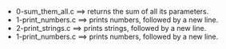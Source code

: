 - 0-sum_them_all.c ==>	  returns the sum of all its parameters.
- 1-print_numbers.c ==>	  prints numbers, followed by a new line.
- 2-print_strings.c ==>	prints strings, followed by a new line.
- 1-print_numbers.c ==>	  prints numbers, followed by a new line.
